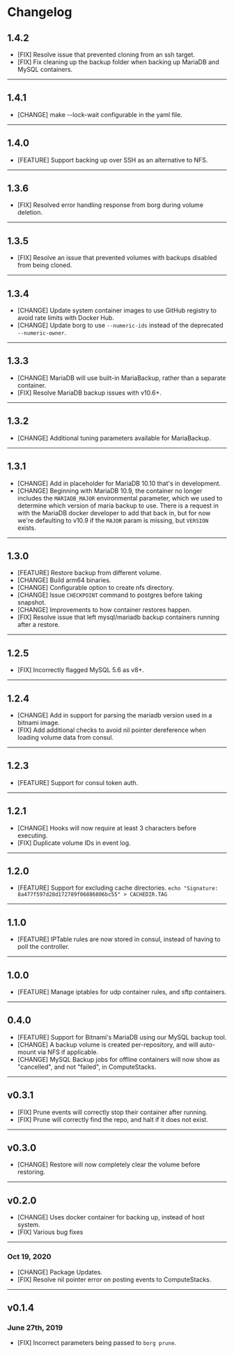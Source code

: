 # Changelog

## 1.4.2

* [FIX] Resolve issue that prevented cloning from an ssh target.
* [FIX] Fix cleaning up the backup folder when backing up MariaDB and MySQL containers.

***

## 1.4.1

* [CHANGE] make --lock-wait configurable in the yaml file.

***

## 1.4.0

* [FEATURE] Support backing up over SSH as an alternative to NFS.

***

## 1.3.6

* [FIX] Resolved error handling response from borg during volume deletion.

***

## 1.3.5

* [FIX] Resolve an issue that prevented volumes with backups disabled from being cloned.

***

## 1.3.4

* [CHANGE] Update system container images to use GitHub registry to avoid rate limits with Docker Hub.
* [CHANGE] Update borg to use `--numeric-ids` instead of the deprecated `--numeric-owner`.

***

## 1.3.3

* [CHANGE] MariaDB will use built-in MariaBackup, rather than a separate container.
* [FIX] Resolve MariaDB backup issues with v10.6+.

***

## 1.3.2

* [CHANGE] Additional tuning parameters available for MariaBackup.

***

## 1.3.1

* [CHANGE] Add in placeholder for MariaDB 10.10 that's in development.
* [CHANGE] Beginning with MariaDB 10.9, the container no longer includes the `MARIADB_MAJOR` environmental parameter, which we used to determine which version of maria backup to use. There is a request in with the MariaDB docker developer to add that back in, but for now we're defaulting to v10.9 if the `MAJOR` param is missing, but `VERSION` exists.

***

## 1.3.0

* [FEATURE] Restore backup from different volume.
* [CHANGE] Build arm64 binaries.
* [CHANGE] Configurable option to create nfs directory.
* [CHANGE] Issue `CHECKPOINT` command to postgres before taking snapshot.
* [CHANGE] Improvements to how container restores happen.
* [FIX] Resolve issue that left mysql/mariadb backup containers running after a restore.

***

## 1.2.5

* [FIX] Incorrectly flagged MySQL 5.6 as v8+.

***

## 1.2.4

* [CHANGE] Add in support for parsing the mariadb version used in a bitnami image.
* [FIX] Add additional checks to avoid nil pointer dereference when loading volume data from consul.

***

## 1.2.3

* [FEATURE] Support for consul token auth.

***

## 1.2.1

* [CHANGE] Hooks will now require at least 3 characters before executing.
* [FIX] Duplicate volume IDs in event log.

***

## 1.2.0

* [FEATURE] Support for excluding cache directories. `echo "Signature: 8a477f597d28d172789f06886806bc55" > CACHEDIR.TAG`

***

## 1.1.0

* [FEATURE] IPTable rules are now stored in consul, instead of having to poll the controller.

***

## 1.0.0

* [FEATURE] Manage iptables for udp container rules, and sftp containers.

***

## 0.4.0

* [FEATURE] Support for Bitnami's MariaDB using our MySQL backup tool.
* [CHANGE] A backup volume is created per-repository, and will auto-mount via NFS if applicable.
* [CHANGE] MySQL Backup jobs for offline containers will now show as "cancelled", and not "failed", in ComputeStacks.

***

## v0.3.1

* [FIX] Prune events will correctly stop their container after running.
* [FIX] Prune will correctly find the repo, and halt if it does not exist.

***

## v0.3.0

* [CHANGE] Restore will now completely clear the volume before restoring.

***

## v0.2.0

* [CHANGE] Uses docker container for backing up, instead of host system.
* [FIX] Various bug fixes

***

### Oct 19, 2020

* [CHANGE] Package Updates.
* [FIX] Resolve nil pointer error on posting events to ComputeStacks.

***

## v0.1.4

### June 27th, 2019

* [FIX] Incorrect parameters being passed to `borg prune`.

